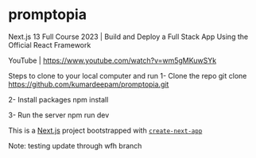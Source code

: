 # promptopia

Next.js 13 Full Course 2023 | Build and Deploy a Full Stack App Using the Official React Framework

YouTube | https://www.youtube.com/watch?v=wm5gMKuwSYk

Steps to clone to your local computer and run
1- Clone the repo
git clone https://github.com/kumardeepam/promptopia.git

2- Install packages
npm install

3- Run the server
npm run dev

This is a [Next.js](https://nextjs.org/) project bootstrapped with [`create-next-app`](https://github.com/vercel/next.js/tree/canary/packages/create-next-app)

Note: testing update through wfh branch
